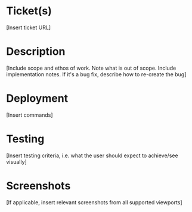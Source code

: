 # Ticket(s)

[Insert ticket URL]

# Description

[Include scope and ethos of work. Note what is out of scope. Include implementation notes. If it's a bug fix, describe how to re-create the bug]

# Deployment

[Insert commands]

# Testing

[Insert testing criteria, i.e. what the user should expect to achieve/see visually] 

# Screenshots

[If applicable, insert relevant screenshots from all supported viewports]
